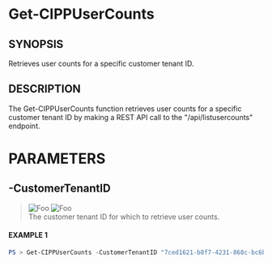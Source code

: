 # Get-CIPPUserCounts
## SYNOPSIS
Retrieves user counts for a specific customer tenant ID.
## DESCRIPTION
The Get-CIPPUserCounts function retrieves user counts for a specific customer tenant ID by making a REST API call to the "/api/listusercounts" endpoint.
# PARAMETERS

## **-CustomerTenantID**
> ![Foo](https://img.shields.io/badge/Type-String-Blue?) ![Foo](https://img.shields.io/badge/Mandatory-TRUE-Red?) \
The customer tenant ID for which to retrieve user counts.

 #### EXAMPLE 1
```powershell
PS > Get-CIPPUserCounts -CustomerTenantID "7ced1621-b8f7-4231-868c-bc6b1a2f1778"
```

